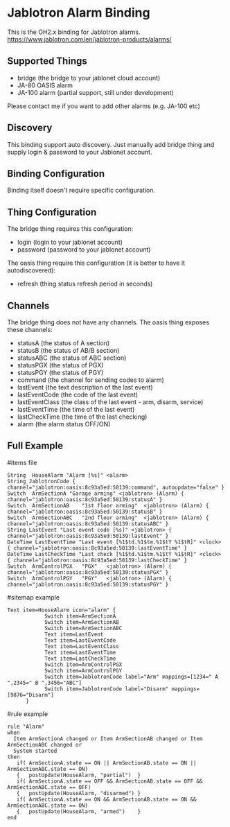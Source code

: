 # Jablotron Alarm Binding

This is the OH2.x binding for Jablotron alarms.
https://www.jablotron.com/en/jablotron-products/alarms/

## Supported Things

* bridge (the bridge to your jablonet cloud account)
* JA-80 OASIS alarm
* JA-100 alarm (partial support, still under development)
 
Please contact me if you want to add other alarms (e.g. JA-100 etc)

## Discovery

This binding support auto discovery. Just manually add bridge thing and supply login & password to your Jablonet account.

## Binding Configuration

Binding itself doesn't require specific configuration.

## Thing Configuration

The bridge thing requires this configuration:

* login (login to your jablonet account)
* password (password to your jablonet account)

The oasis thing require this configuration (it is better to have it autodiscovered):

* refresh (thing status refresh period in seconds)

## Channels

The bridge thing does not have any channels.
The oasis thing exposes these channels:

* statusA (the status of A section)
* statusB (the status of AB/B section)
* statusABC (the status of ABC section)
* statusPGX (the status of PGX)
* statusPGY (the status of PGY)
* command (the channel for sending codes to alarm)
* lastEvent (the text description of the last event)
* lastEventCode (the code of the last event)
* lastEventClass (the class of the last event - arm, disarm, service)
* lastEventTime (the time of the last event)
* lastCheckTime (the time of the last checking)
* alarm (the alarm status OFF/ON)

## Full Example

#items file

```
String  HouseAlarm "Alarm [%s]" <alarm>
String JablotronCode { channel="jablotron:oasis:8c93a5ed:50139:command", autoupdate="false" }
Switch	ArmSectionA	"Garage arming"	<jablotron>	(Alarm)	{ channel="jablotron:oasis:8c93a5ed:50139:statusA" }
Switch	ArmSectionAB	"1st floor arming"	<jablotron>	(Alarm)	{ channel="jablotron:oasis:8c93a5ed:50139:statusB" }
Switch	ArmSectionABC	"2nd floor arming"	<jablotron>	(Alarm)	{ channel="jablotron:oasis:8c93a5ed:50139:statusABC" }
String LastEvent "Last event code [%s]" <jablotron> { channel="jablotron:oasis:8c93a5ed:50139:lastEvent" }
DateTime LastEventTime "Last event [%1$td.%1$tm.%1$tY %1$tR]" <clock> { channel="jablotron:oasis:8c93a5ed:50139:lastEventTime" }
DateTime LastCheckTime "Last check [%1$td.%1$tm.%1$tY %1$tR]" <clock> { channel="jablotron:oasis:8c93a5ed:50139:lastCheckTime" }
Switch	ArmControlPGX	"PGX"	<jablotron>	(Alarm)	{ channel="jablotron:oasis:8c93a5ed:50139:statusPGX" }
Switch	ArmControlPGY	"PGY"	<jablotron>	(Alarm)	{ channel="jablotron:oasis:8c93a5ed:50139:statusPGY" }
```

#sitemap example

```
Text item=HouseAlarm icon="alarm" {
            Switch item=ArmSectionA
            Switch item=ArmSectionAB
            Switch item=ArmSectionABC
            Text item=LastEvent
            Text item=LastEventCode
            Text item=LastEventClass
            Text item=LastEventTime
            Text item=LastCheckTime
            Switch item=ArmControlPGX
            Switch item=ArmControlPGY
            Switch item=JablotronCode label="Arm" mappings=[1234=" A ",2345=" B ",3456="ABC"]
            Switch item=JablotronCode label="Disarm" mappings=[9876="Disarm"]
      }
```

#rule example

```
rule "Alarm"
when 
  Item ArmSectionA changed or Item ArmSectionAB changed or Item ArmSectionABC changed or 
  System started
then
   if( ArmSectionA.state == ON || ArmSectionAB.state == ON || ArmSectionABC.state == ON)
   {   postUpdate(HouseAlarm, "partial")  }
   if( ArmSectionA.state == OFF && ArmSectionAB.state == OFF && ArmSectionABC.state == OFF)
   {   postUpdate(HouseAlarm, "disarmed") }
   if( ArmSectionA.state == ON && ArmSectionAB.state == ON && ArmSectionABC.state == ON)
   {   postUpdate(HouseAlarm, "armed")    }
end
```